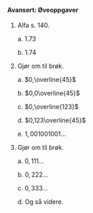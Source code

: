 #### Avansert:  Øveoppgaver

1. Alfa s. 140.

   a. 1.73

   b. 1.74

2. Gjør om til brøk.

   a. $0,\overline{45}$

   b. $0,0\overline{45}$

   c. $0,\overline{123}$

   d. $0,123\overline{45}$

   e. $1,001001001\ldots$

3. Gjør om til brøk.

   a. $0,111\ldots$

   b. $0,222\ldots$

   c. $0,333\ldots$

   d. Og så videre.

